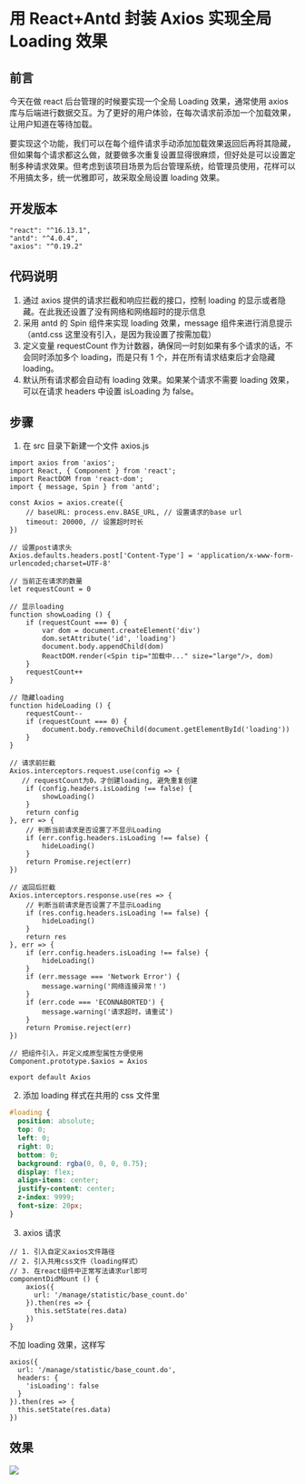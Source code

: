 # 用 React+Antd 封装 Axios 实现全局 Loading 效果

## 前言

今天在做 react 后台管理的时候要实现一个全局 Loading 效果，通常使用 axios 库与后端进行数据交互。为了更好的用户体验，在每次请求前添加一个加载效果，让用户知道在等待加载。

要实现这个功能，我们可以在每个组件请求手动添加加载效果返回后再将其隐藏，但如果每个请求都这么做，就要做多次重复设置显得很麻烦，但好处是可以设置定制多种请求效果。但考虑到该项目场景为后台管理系统，给管理员使用，花样可以不用搞太多，统一优雅即可，故采取全局设置 loading 效果。

## 开发版本

```
"react": "^16.13.1",
"antd": "^4.0.4",
"axios": "^0.19.2"
```

## 代码说明

1. 通过 axios 提供的请求拦截和响应拦截的接口，控制 loading 的显示或者隐藏。在此我还设置了没有网络和网络超时的提示信息
2. 采用 antd 的 Spin 组件来实现 loading 效果，message 组件来进行消息提示（antd.css 这里没有引入，是因为我设置了按需加载）
3. 定义变量 requestCount 作为计数器，确保同一时刻如果有多个请求的话，不会同时添加多个 loading，而是只有 1 个，并在所有请求结束后才会隐藏 loading。
4. 默认所有请求都会自动有 loading 效果。如果某个请求不需要 loading 效果，可以在请求 headers 中设置 isLoading 为 false。

## 步骤

1. 在 src 目录下新建一个文件 axios.js

```
import axios from 'axios';
import React, { Component } from 'react';
import ReactDOM from 'react-dom';
import { message, Spin } from 'antd';

const Axios = axios.create({
    // baseURL: process.env.BASE_URL, // 设置请求的base url
    timeout: 20000, // 设置超时时长
})

// 设置post请求头
Axios.defaults.headers.post['Content-Type'] = 'application/x-www-form-urlencoded;charset=UTF-8'

// 当前正在请求的数量
let requestCount = 0

// 显示loading
function showLoading () {
    if (requestCount === 0) {
        var dom = document.createElement('div')
        dom.setAttribute('id', 'loading')
        document.body.appendChild(dom)
        ReactDOM.render(<Spin tip="加载中..." size="large"/>, dom)
    }
    requestCount++
}

// 隐藏loading
function hideLoading () {
    requestCount--
    if (requestCount === 0) {
        document.body.removeChild(document.getElementById('loading'))
    }
}

// 请求前拦截
Axios.interceptors.request.use(config => {
   // requestCount为0，才创建loading, 避免重复创建
    if (config.headers.isLoading !== false) {
        showLoading()
    }
    return config
}, err => {
    // 判断当前请求是否设置了不显示Loading
    if (err.config.headers.isLoading !== false) {
        hideLoading()
    }
    return Promise.reject(err)
})

// 返回后拦截
Axios.interceptors.response.use(res => {
    // 判断当前请求是否设置了不显示Loading
    if (res.config.headers.isLoading !== false) {
        hideLoading()
    }
    return res
}, err => {
    if (err.config.headers.isLoading !== false) {
        hideLoading()
    }
    if (err.message === 'Network Error') {
        message.warning('网络连接异常！')
    }
    if (err.code === 'ECONNABORTED') {
        message.warning('请求超时，请重试')
    }
    return Promise.reject(err)
})

// 把组件引入，并定义成原型属性方便使用
Component.prototype.$axios = Axios

export default Axios
```

2. 添加 loading 样式在共用的 css 文件里

```css
#loading {
  position: absolute;
  top: 0;
  left: 0;
  right: 0;
  bottom: 0;
  background: rgba(0, 0, 0, 0.75);
  display: flex;
  align-items: center;
  justify-content: center;
  z-index: 9999;
  font-size: 20px;
}
```

3. axios 请求

```
// 1. 引入自定义axios文件路径
// 2. 引入共用css文件（loading样式）
// 3. 在react组件中正常写法请求url即可
componentDidMount () {
    axios({
      url: '/manage/statistic/base_count.do'
    }).then(res => {
      this.setState(res.data)
    })
}
```

不加 loading 效果，这样写

```
axios({
  url: '/manage/statistic/base_count.do',
  headers: {
    'isLoading': false
  }
}).then(res => {
  this.setState(res.data)
})
```

## 效果

![](https://p1-jj.byteimg.com/tos-cn-i-t2oaga2asx/gold-user-assets/2020/3/29/17126d31a0fc0571~tplv-t2oaga2asx-watermark.awebp)
